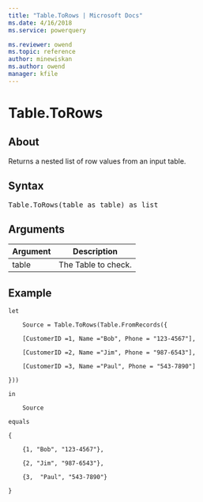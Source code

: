 ```yaml
---
title: "Table.ToRows | Microsoft Docs"
ms.date: 4/16/2018
ms.service: powerquery

ms.reviewer: owend
ms.topic: reference
author: minewiskan
ms.author: owend
manager: kfile
---
```

# Table.ToRows

  
## About  
Returns a nested list of row values from an input table.  
  
## Syntax

<pre>
Table.ToRows(table as table) as list  
</pre>
  
## Arguments  
  
|Argument|Description|  
|------------|---------------|  
|table|The Table to check.|  
  
## Example  
  
```powerquery-m
let  
  
    Source = Table.ToRows(Table.FromRecords({  
  
    [CustomerID =1, Name ="Bob", Phone = "123-4567"],  
  
    [CustomerID =2, Name ="Jim", Phone = "987-6543"],  
  
    [CustomerID =3, Name ="Paul", Phone = "543-7890"]  
  
}))  
  
in  
  
    Source  
  
equals  
  
{  
  
    {1, "Bob", "123-4567"},  
  
    {2, "Jim", "987-6543"},  
  
    {3,  "Paul", "543-7890"}  
  
}  
```  
